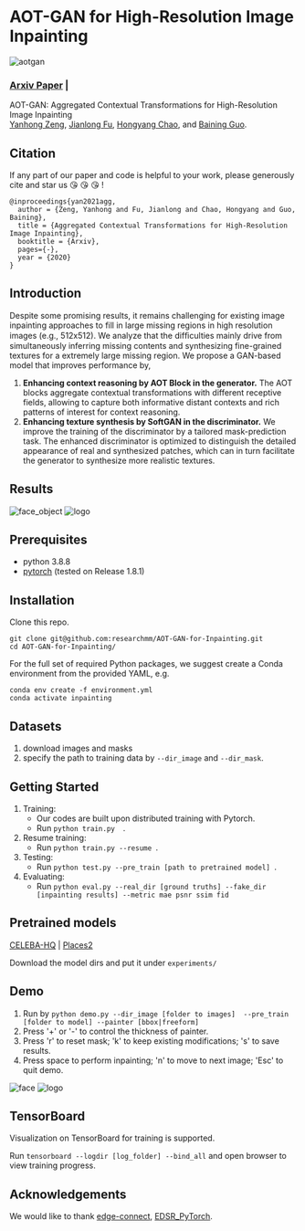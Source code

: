 # AOT-GAN for High-Resolution Image Inpainting
![aotgan](https://github.com/researchmm/AOT-GAN-for-Inpainting/blob/master/docs/aotgan.PNG?raw=true)
### [Arxiv Paper](https://github.com/researchmm/AOT-GAN-for-Inpainting) | 

AOT-GAN: Aggregated Contextual Transformations for High-Resolution Image Inpainting<br>
[Yanhong Zeng](https://sites.google.com/view/1900zyh),  [Jianlong Fu](https://jianlong-fu.github.io/), [Hongyang Chao](https://scholar.google.com/citations?user=qnbpG6gAAAAJ&hl),  and [Baining Guo](https://www.microsoft.com/en-us/research/people/bainguo/).<br>


<!-- ------------------------------------------------ -->
## Citation
If any part of our paper and code is helpful to your work, 
please generously cite and star us :kissing_heart: :kissing_heart: :kissing_heart: !

```
@inproceedings{yan2021agg,
  author = {Zeng, Yanhong and Fu, Jianlong and Chao, Hongyang and Guo, Baining},
  title = {Aggregated Contextual Transformations for High-Resolution Image Inpainting},
  booktitle = {Arxiv},
  pages={-},
  year = {2020}
}
```


<!-- ---------------------------------------------------- -->
## Introduction 
Despite some promising results, it remains challenging for existing image inpainting approaches to fill in large missing regions in high resolution images (e.g., 512x512). We analyze that the difﬁculties mainly drive from simultaneously inferring missing contents and synthesizing fine-grained textures for a extremely large missing region. 
We propose a GAN-based model that improves performance by,
1) **Enhancing context reasoning by AOT Block in the generator.** The AOT blocks aggregate contextual transformations with different receptive fields, allowing to capture both informative distant contexts and rich patterns of interest for context reasoning. 
2) **Enhancing texture synthesis by SoftGAN in the discriminator.**  We improve the training of the discriminator by a tailored mask-prediction task. The enhanced discriminator is optimized to distinguish the detailed appearance of real and synthesized patches, which can in turn facilitate the generator to synthesize more realistic textures.


<!-- ------------------------------------------------ -->
## Results
![face_object](https://github.com/researchmm/AOT-GAN-for-Inpainting/blob/master/docs/face_object.PNG?raw=true)
![logo](https://github.com/researchmm/AOT-GAN-for-Inpainting/blob/master/docs/logo.PNG?raw=true)


<!-- -------------------------------- -->
## Prerequisites 
* python 3.8.8
* [pytorch](https://pytorch.org/) (tested on Release 1.8.1)

<!-- --------------------------------- -->
## Installation 

Clone this repo.

```
git clone git@github.com:researchmm/AOT-GAN-for-Inpainting.git
cd AOT-GAN-for-Inpainting/
```

For the full set of required Python packages, we suggest create a Conda environment from the provided YAML, e.g.

```
conda env create -f environment.yml 
conda activate inpainting
```

<!-- --------------------------------- -->
## Datasets 

1. download images and masks
2. specify the path to training data by `--dir_image` and `--dir_mask`.



<!-- -------------------------------------------------------- -->
## Getting Started

1. Training:
    * Our codes are built upon distributed training with Pytorch.  
    * Run `python train.py  `. 
2. Resume training:
    * Run `python train.py --resume `.
3. Testing:
    * Run `python test.py --pre_train [path to pretrained model] `. 
4. Evaluating:
    * Run `python eval.py --real_dir [ground truths] --fake_dir [inpainting results] --metric mae psnr ssim fid`

<!-- ------------------------------------------------------------------- -->
## Pretrained models
[CELEBA-HQ](https://drive.google.com/drive/folders/1Zks5Hyb9WAEpupbTdBqsCafmb25yqsGJ?usp=sharing) |
[Places2](https://drive.google.com/drive/folders/1bSOH-2nB3feFRyDEmiX81CEiWkghss3i?usp=sharing) 

Download the model dirs and put it under `experiments/`


<!-- ------------------------------------------------------------------- -->
## Demo 

1. Run by `python demo.py --dir_image [folder to images]  --pre_train [folder to model] --painter [bbox|freeform]`
2. Press '+' or '-' to control the thickness of painter. 
3. Press 'r' to reset mask; 'k' to keep existing modifications; 's' to save results.
4. Press space to perform inpainting; 'n' to move to next image; 'Esc' to quit demo. 


![face](https://github.com/researchmm/AOT-GAN-for-Inpainting/blob/master/docs/face.gif?raw=true)
![logo](https://github.com/researchmm/AOT-GAN-for-Inpainting/blob/master/docs/logo.gif?raw=true)



<!-- ------------------------ -->
## TensorBoard
Visualization on TensorBoard for training is supported. 

Run `tensorboard --logdir [log_folder] --bind_all` and open browser to view training progress. 



<!-- ------------------------ -->
## Acknowledgements

We would like to thank [edge-connect](https://github.com/knazeri/edge-connect), [EDSR_PyTorch](https://github.com/sanghyun-son/EDSR-PyTorch). 

